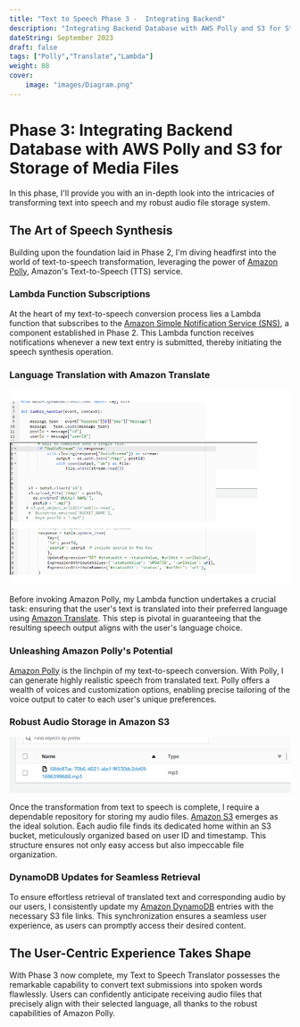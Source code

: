 ```yaml
---
title: "Text to Speech Phase 3 -  Integrating Backend"
description: "Integrating Backend Database with AWS Polly and S3 for Storage of Media Files."
dateString: September 2023
draft: false
tags: ["Polly","Translate","Lambda"]
weight: 88
cover:
    image: "images/Diagram.png"
---
```


# Phase 3: Integrating Backend Database with AWS Polly and S3 for Storage of Media Files

In this phase, I'll provide you with an in-depth look into the intricacies of transforming text into speech and my robust audio file storage system.

## The Art of Speech Synthesis

Building upon the foundation laid in Phase 2, I'm diving headfirst into the world of text-to-speech transformation, leveraging the power of [Amazon Polly](https://aws.amazon.com/polly/), Amazon's Text-to-Speech (TTS) service.

### Lambda Function Subscriptions

At the heart of my text-to-speech conversion process lies a Lambda function that subscribes to the [Amazon Simple Notification Service (SNS)](https://aws.amazon.com/sns/), a component established in Phase 2. This Lambda function receives notifications whenever a new text entry is submitted, thereby initiating the speech synthesis operation.

### Language Translation with Amazon Translate

![Lambda](images/Lambda-Code-Large.png)

Before invoking Amazon Polly, my Lambda function undertakes a crucial task: ensuring that the user's text is translated into their preferred language using [Amazon Translate](https://aws.amazon.com/translate/). This step is pivotal in guaranteeing that the resulting speech output aligns with the user's language choice.

### Unleashing Amazon Polly's Potential

[Amazon Polly](https://aws.amazon.com/polly/) is the linchpin of my text-to-speech conversion. With Polly, I can generate highly realistic speech from translated text. Polly offers a wealth of voices and customization options, enabling precise tailoring of the voice output to cater to each user's unique preferences.

### Robust Audio Storage in Amazon S3

![S3](images/s3-storage-large.png)

Once the transformation from text to speech is complete, I require a dependable repository for storing my audio files. [Amazon S3](https://aws.amazon.com/s3/) emerges as the ideal solution. Each audio file finds its dedicated home within an S3 bucket, meticulously organized based on user ID and timestamp. This structure ensures not only easy access but also impeccable file organization.

### DynamoDB Updates for Seamless Retrieval

To ensure effortless retrieval of translated text and corresponding audio by our users, I consistently update my [Amazon DynamoDB](https://aws.amazon.com/dynamodb/) entries with the necessary S3 file links. This synchronization ensures a seamless user experience, as users can promptly access their desired content.

## The User-Centric Experience Takes Shape

With Phase 3 now complete, my Text to Speech Translator possesses the remarkable capability to convert text submissions into spoken words flawlessly. Users can confidently anticipate receiving audio files that precisely align with their selected language, all thanks to the robust capabilities of Amazon Polly.